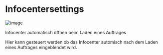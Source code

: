 # Infocentersettings

![image](HelpImages/image97.png)  

Infocenter automatisch öffnen beim Laden eines Auftrages

Hier kann gesteuert werden ob das Infocenter automisch nach dem Laden eines Auftrages eingeblendet wird.
